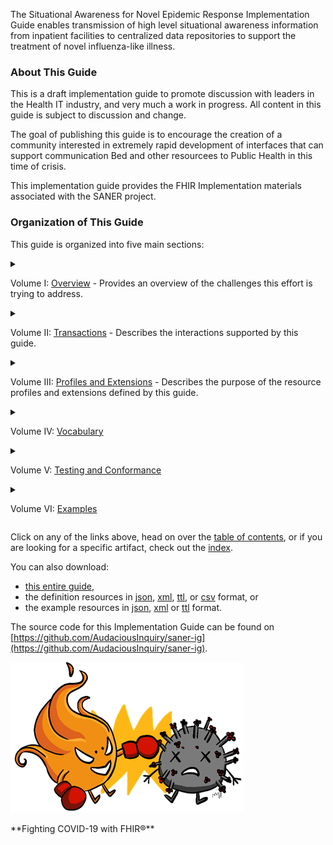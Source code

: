 
The Situational Awareness for Novel Epidemic Response Implementation Guide enables transmission
of high level situational awareness information from inpatient facilities to centralized data repositories
to support the treatment of novel influenza-like illness.


### About This Guide
This is a draft implementation guide to promote discussion with leaders in the Health
IT industry, and very much a work in progress.  All content in this guide is subject
to discussion and change.

The goal of publishing this guide is to encourage the creation of a community interested
in extremely rapid development of interfaces that can support communication Bed and other
resourcees to Public Health in this time of crisis.

This implementation guide provides the FHIR Implementation materials associated with
the SANER project.

### Organization of This Guide
This guide is organized into five main sections:

<details><summary>

Volume I: [Overview](overview.html) - Provides an overview of the challenges this effort is trying to address.
</summary>
   1. [Technology Environment](technology_environment.html) - Describes the technology environment for uninitiated.
   2. [Architecture](architecture.html) - Illustrates the Microservice Architecture
   3. [Security Considerations](security_considerations.html) - Documents security concerns and mitigations
   4. [Use Cases](use_cases.html) - Illustrates key use cases
   5. [Actors and Transactions](actors.html) - Provides an overview of technical components
   6. [Measures used for Reporting](measures.html) - Defines measures used by CDC and FEMA as FHIR Measure resources
</details>

<details><summary>

Volume II: [Transactions](transactions.html) - Describes the interactions supported
by this guide.
</summary>
   1. [Query Measure [PULL-TX]](transaction-1.html)
   2. [Produce Measure [PUSH-TX]](transaction-2.html)
   3. [Communicate Results [REPORT-TX]](transaction-3.html)

</details>
<details><summary>

Volume III: [Profiles and Extensions](profiles.html) - Describes the purpose of the resource profiles and
extensions defined by this guide.
</summary>
<ol>
    <li>Profiles
        <ol>
           {% include list-simple-profiles.xhtml %}
        </ol></li>
    <li>Extensions
        <ol>
           {% include list-simple-extensions.xhtml %}
        </ol>
    </li>
</ol>

</details>

<details><summary>

Volume IV: [Vocabulary](vocabulary.html)
</summary>
<ol>
    <li>Value Sets
        <ol>
           {% include list-simple-valuesets.xhtml %}
        </ol>
    </li>
    <li>Code Systems
        <ol>
           {% include list-simple-codesystems.xhtml %}
        </ol>
    </li>
    <li>Concept Maps
        <ol>
           {% include list-simple-conceptmaps.xhtml %}
        </ol>
    </li>
</ol>
</details>
<details><summary>

Volume V: [Testing and Conformance](examples.html)
</summary>
<ol>
    <li>Test Plan
        <ol>
           <a href='test_plan.html'>Test Plan</a>
        </ol>
    </li>
    <li>Capability Statements
        <ol>
           {% include list-simple-capabilitystatements.xhtml %}
        </ol>
    </li>
</ol>
</details>
<details><summary>

Volume VI: [Examples](examples.html)
</summary>
<ol>
    <li>Measures
        <ol>
           {% include list-simple-measures.xhtml %}
        </ol>
    </li>
    <li>Locations
        <ol>
           {% include list-simple-locations.xhtml %}
        </ol>
    </li>
    <li>Organizations
        <ol>
             {% include list-simple-organizations.xhtml %}
        </ol>
    </li>
    <li>Measure Reports
        <ol>
           {% include list-simple-measurereports.xhtml %}
        </ol>
    </li>
</ol>
</details>

Click on any of the links above, head on over the [table of contents](toc.html), or
if you are looking for a specific artifact, check out the [index](artifacts.html).

You can also download:

* [this entire guide](full-ig.zip),
* the definition resources in [json](definitions.json.zip), [xml](definitions.xml.zip), [ttl](definitions.ttl.zip), or [csv](csvs.zip) format, or
* the example resources in [json](examples.json.zip), [xml](examples.xml.zip) or [ttl](examples.ttl.zip) format.

The source code for this Implementation Guide can be found on
[https://github.com/AudaciousInquiry/saner-ig](https://github.com/AudaciousInquiry/saner-ig).


![The SANER Project Logo](SANERLogo.png)
<div style='float: clear'/>
**Fighting COVID-19 with FHIR®**
